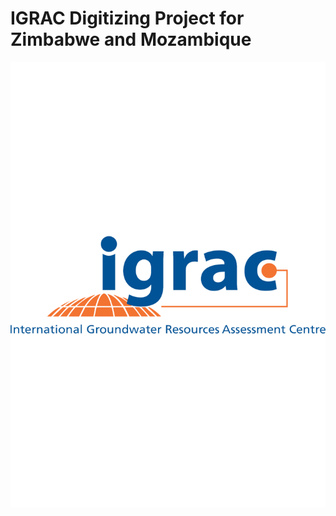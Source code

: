# IGRAC Digitizing Project for Zimbabwe and Mozambique

![LOGO](../assets/IGRAC_Logo_background.png)
